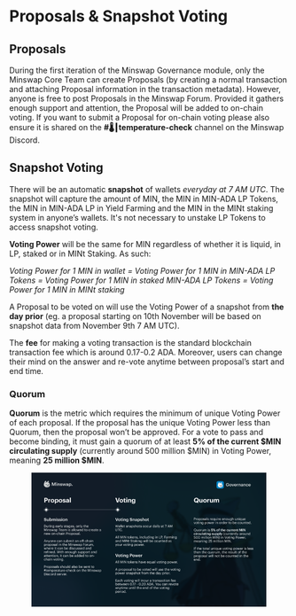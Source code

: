 # Proposals & Snapshot Voting

## Proposals

During the first iteration of the Minswap Governance module, only the Minswap Core Team can create Proposals (by creating a normal transaction and attaching Proposal information in the transaction metadata). However, anyone is free to post Proposals in the Minswap Forum. Provided it gathers enough support and attention, the Proposal will be added to on-chain voting. If you want to submit a Proposal for on-chain voting please also ensure it is shared on the **#🌡┃temperature-check** channel on the Minswap Discord.

## **Snapshot Voting**

There will be an automatic **snapshot** of wallets _everyday at 7 AM UTC_. The snapshot will capture the amount of MIN, the MIN in MIN-ADA LP Tokens, the MIN in MIN-ADA LP in Yield Farming and the MIN in the MINt staking system in anyone’s wallets. It's not necessary to unstake LP Tokens to access snapshot voting.

**Voting Power** will be the same for MIN regardless of whether it is liquid, in LP, staked or in MINt Staking. As such:

_Voting Power for 1 MIN in wallet = Voting Power for 1 MIN in MIN-ADA LP Tokens = Voting Power for 1 MIN in staked MIN-ADA LP Tokens = Voting Power for 1 MIN in MINt staking_

A Proposal to be voted on will use the Voting Power of a snapshot from **the day prior** (eg. a proposal starting on 10th November will be based on snapshot data from November 9th 7 AM UTC).

The **fee** for making a voting transaction is the standard blockchain transaction fee which is around 0.17-0.2 ADA. Moreover, users can change their mind on the answer and re-vote anytime between proposal’s start and end time.

### **Quorum**

**Quorum** is the metric which requires the minimum of unique Voting Power of each proposal. If the proposal has the unique Voting Power less than Quorum, then the proposal won’t be approved. For a vote to pass and become binding, it must gain a quorum of at least **5% of the current $MIN circulating supply** (currently around 500 million $MIN) in Voting Power, meaning **25 million $MIN**.

<figure><img src="../.gitbook/assets/governance-infographic_720.png" alt=""><figcaption></figcaption></figure>

